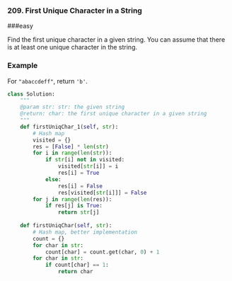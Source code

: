 ###  209. First Unique Character in a String

###easy

Find the first unique character in a given string. You can assume that there is at least one unique character in the string.

### Example

For `"abaccdeff"`, return `'b'`.

```python
class Solution:
    """
    @param str: str: the given string
    @return: char: the first unique character in a given string
    """
    def firstUniqChar_1(self, str):
        # Hash map
        visited = {}
        res = [False] * len(str)
        for i in range(len(str)):
            if str[i] not in visited:
                visited[str[i]] = i
                res[i] = True
            else:
                res[i] = False
                res[visited[str[i]]] = False
        for j in range(len(res)):
            if res[j] is True:
                return str[j]
                
    def firstUniqChar(self, str):
        # Hash map, better implementation
        count = {}
        for char in str:
            count[char] = count.get(char, 0) + 1
        for char in str:
            if count[char] == 1:
                return char

```

